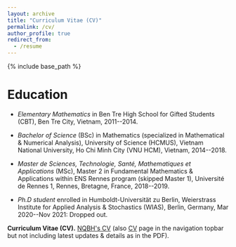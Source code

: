 ```yaml
---
layout: archive
title: "Curriculum Vitae (CV)"
permalink: /cv/
author_profile: true
redirect_from:
  - /resume
---
```


{% include base_path %}

Education
======

* *Elementary Mathematics* in Ben Tre High School for Gifted Students (CBT), Ben Tre City, Vietnam, 2011--2014.

* *Bachelor of Science* (BSc) in Mathematics (specialized in Mathematical & Numerical Analysis), University of Science (HCMUS), Vietnam National University, Ho Chi Minh City (VNU HCM), Vietnam, 2014--2018.

* *Master de Sciences, Technologie, Santé, Mathematiques et Applications* (MSc), Master 2 in Fundamental Mathematics & Applications within ENS Rennes program (skipped Master 1), Université de Rennes 1, Rennes, Bretagne, France, 2018--2019.

* *Ph.D student* enrolled in Humboldt-Universität zu Berlin, Weierstrass Institute for Applied Analysis & Stochastics (WIAS), Berlin, Germany, Mar 2020--Nov 2021: Dropped out.

**Curriculum Vitae (CV).** [NQBH's CV](https://github.com/NQBH/miscellaneous/blob/master/CV/NQBH_CV.pdf) (also [CV](/cv/) page in the navigation topbar but not including latest updates & details as in the PDF).
